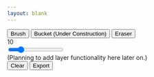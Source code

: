 ```yaml
---
layout: blank
---
```

<head>
    <link rel="stylesheet" type="text/css" href="theme.css">
</head>
<script src="sketch.js"></script>
<body onload="init()">
    <div id="content">
        <div id="gridContainer">
            <div id="leftContainer">
                <div id="colorPickerContainer">
                    <span id="color0" style="background-color: lightcoral;" onclick="changeColor(this)"></span>
                    <span id="color1" style="background-color: sandybrown;" onclick="changeColor(this)"></span>
                    <span id="color2" style="background-color: lemonchiffon;" onclick="changeColor(this)"></span>
                    <span id="color3" style="background-color: yellowgreen;" onclick="changeColor(this)"></span>
                    <span id="color4" style="background-color: skyblue;" onclick="changeColor(this)"></span>
                    <span id="color5" style="background-color: orchid;" onclick="changeColor(this)"></span>
                    <span id="color6" style="background-color: black;" onclick="changeColor(this)"></span>
                    <span id="color7" style="background-color: gray;" onclick="changeColor(this)"></span>
                    <span id="color8" style="background-color: white;" onclick="changeColor(this)"></span>
                </div>
                <div id="toolContainer">
                    <button id="brushButton" type="button" onclick="changeToBrush()">Brush</button>
                    <button id="bucketButton" type="button" onclick="">Bucket (Under Construction)</button>
                    <button id="eraserButton" type="button" onclick="changeToEraser()">Eraser</button>
                </div>
                <div id="markerWidthContainer">
                    <div id="markerWidthDisplay">10</div>
                    <input id="markerWidthSlider" type="range" min="1" max="100" value="20" onchange="changeWidth()">
                </div>
            </div>
            <div id="rightContainer">
                <div id="canvasOpsContainer">
                </div>
                <div id="layerContainer">
                    <span>(Planning to add layer functionality here later on.)</span>
                </div>
            </div>
            <div id="bottomContainer">
                <button type="button" onclick="clearCanvas()">Clear</button>
                <button type="button" onclick="exportCanvas()">Export</button>
            </div>
            <div id="canvasContainer">
                <canvas id="canvas" width="512px" height="512px"></canvas>
            </div>
        </div>
    </div>
</body>